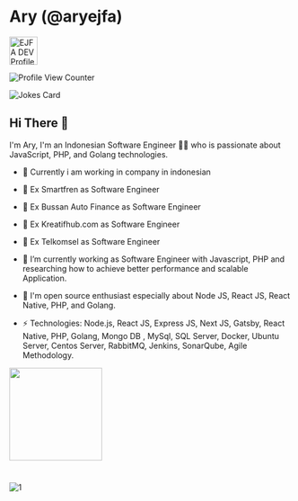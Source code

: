 # Ary (@aryejfa)

  <a href="https://aryejfa.github.io">
  <img src="https://d2fltix0v2e0sb.cloudfront.net/dev-badge.svg" alt="EJFA DEV Profile" height="50" width="50">

</a>

![Profile View Counter](https://komarev.com/ghpvc/?username=aryejfa)

![Jokes Card](https://readme-jokes.vercel.app/api)

## Hi There 👋

I'm Ary, I'm an Indonesian Software Engineer 👨‍💻 who is passionate about JavaScript, PHP, and Golang technologies.
- 🔭 Currently i am working in company in indonesian
- 🔭 Ex Smartfren as Software Engineer
- 🔭 Ex Bussan Auto Finance as Software Engineer
- 🔭 Ex Kreatifhub.com as Software Engineer
- 🔭 Ex Telkomsel as Software Engineer
- 🔭 I’m currently working as Software Engineer with Javascript, PHP and researching how to achieve better performance and scalable Application.
- 🔭 I'm open source enthusiast especially about Node JS, React JS, React Native, PHP, and Golang.

- ⚡ Technologies: Node.js, React JS, Express JS, Next JS, Gatsby, React Native, PHP, Golang, Mongo DB , MySql, SQL Server, Docker, Ubuntu Server, Centos Server, RabbitMQ, Jenkins, SonarQube, Agile Methodology.

<p align="left">
  <a href="https://github.com/aryejfa">
    <img
      align="center"
      height="165"
      src="https://github-readme-stats.vercel.app/api?username=aryejfa&show_icons=true&theme=dracul"
    />
  </a>
  
</p>

#

![1](https://github-readme-stats.vercel.app/api/top-langs/?username=aryejfa&theme=blue-green)

